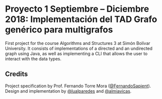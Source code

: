 # Proyecto 1 Septiembre – Diciembre 2018: Implementación del TAD Grafo genérico para multigrafos

First project for the course Algorithms and Structures 3 at Simón Bolívar University. It consists of implementations of a directed and an undirected graph using Java, as well as implementing a CLI that allows the user to interact with the data types.


## Credits

Project specification by Prof. Fernando Torre Mora ([@FernandoSapient](https://github.com/FernandoSapient)). Design and implementation by [@lualparedes](https://github.com/lualparedes) and [@almiavicas](https://github.com/almiavicas).
